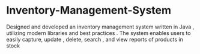 # Inventory-Management-System
Designed and developed an inventory management system written in Java , utilizing modern libraries and best practices . The system enables users to easily capture, update , delete, search , and view reports of products in stock
